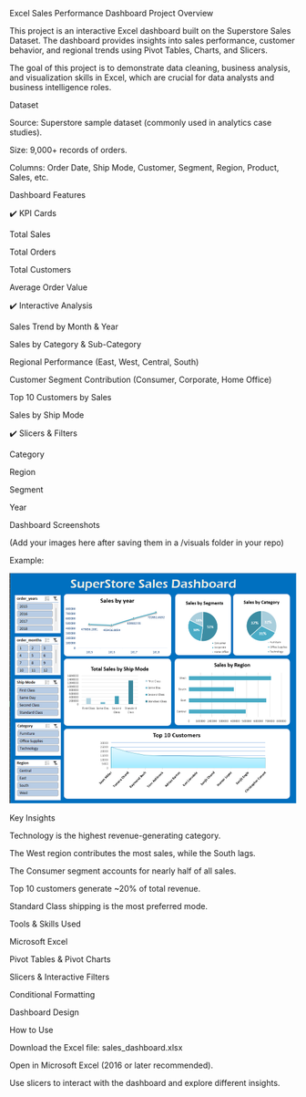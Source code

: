 Excel Sales Performance Dashboard
Project Overview

This project is an interactive Excel dashboard built on the Superstore Sales Dataset. The dashboard provides insights into sales performance, customer behavior, and regional trends using Pivot Tables, Charts, and Slicers.

The goal of this project is to demonstrate data cleaning, business analysis, and visualization skills in Excel, which are crucial for data analysts and business intelligence roles.

Dataset

Source: Superstore sample dataset (commonly used in analytics case studies).

Size: 9,000+ records of orders.

Columns: Order Date, Ship Mode, Customer, Segment, Region, Product, Sales, etc.

 Dashboard Features

✔️ KPI Cards

Total Sales

Total Orders

Total Customers

Average Order Value

✔️ Interactive Analysis

Sales Trend by Month & Year

Sales by Category & Sub-Category

Regional Performance (East, West, Central, South)

Customer Segment Contribution (Consumer, Corporate, Home Office)

Top 10 Customers by Sales

Sales by Ship Mode

✔️ Slicers & Filters

Category

Region

Segment

Year

 Dashboard Screenshots

(Add your images here after saving them in a /visuals folder in your repo)

Example:

![Dashboard Overview](dashboard.png)


Key Insights

Technology is the highest revenue-generating category.

The West region contributes the most sales, while the South lags.

The Consumer segment accounts for nearly half of all sales.

Top 10 customers generate ~20% of total revenue.

Standard Class shipping is the most preferred mode.

Tools & Skills Used

Microsoft Excel

Pivot Tables & Pivot Charts

Slicers & Interactive Filters

Conditional Formatting

Dashboard Design

How to Use

Download the Excel file: sales_dashboard.xlsx

Open in Microsoft Excel (2016 or later recommended).

Use slicers to interact with the dashboard and explore different insights.

